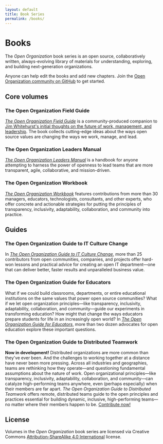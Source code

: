 ```yaml
---
layout: default
title: Book Series
permalink: /books/
---
```


# Books
The *Open Organization* book series is an open source, collaboratively written, always-evolving library of materials for understanding, exploring, and building next-generation organizations.

Anyone can help edit the books and add new chapters. Join the [Open Organization community on GitHub](https://github.com/open-organization) to get started.

## Core volumes

### The Open Organization Field Guide
[*The Open Organization Field Guide*](https://opensource.com/open-organization/resources/field-guide) is a community-produced companion to [Jim Whitehurst's initial thoughts on the future of work, management, and leadership](https://www.redhat.com/en/explore/the-open-organization-book). The book collects cutting-edge ideas about the ways open source values are changing the ways we work, manage, and lead.

### The Open Organization Leaders Manual
[*The Open Organization Leaders Manual*](https://opensource.com/open-organization/resources/leaders-manual) is a handbook for anyone attempting to harness the power of openness to lead teams that are more transparent, agile, collaborative, and mission-driven.

### The Open Organization Workbook
[*The Open Organization Workbook*](https://opensource.com/open-organization/resources/workbook) features contributions from more than 30 managers, educators, technologists, consultants, and other experts, who offer concrete and actionable strategies for putting the principles of transparency, inclusivity, adaptability, collaboration, and community into practice.

## Guides

### The Open Organization Guide to IT Culture Change
In [*The Open Organization Guide to IT Culture Change*](https://opensource.com/open-organization/resources/culture-change), more than 25 contributors from open communities, companies, and projects offer hard-won lessons and practical advice for creating an open IT department—one that can deliver better, faster results and unparalleled business value.

### The Open Organization Guide for Educators
What if we could build classrooms, departments, or entire educational institutions on the same values that power open source communities? What if we let open organization principles—like transparency, inclusivity, adaptability, collaboration, and community—guide our experiments in transforming education? How might that change the ways educators prepare students for life in an increasingly open world? In [*The Open Organization Guide for Educators*](https://opensource.com/open-organization/resources/educators-guide), more than two dozen advocates for open education explore these important questions.

### The Open Organization Guide to Distributed Teamwork
**Now in development!** Distributed organizations are more common than they've ever been. And the challenges to working together at a distance have never been more pressing. Across all industries and geographies, teams are rethinking how they operate—and questioning fundamental assumptions about the nature of work. Open organizational principles—like transparency, inclusivity, adaptability, collaboration, and community—can catalyze high-performing teams anywhere, even (perhaps especially) when their members are far apart. *The Open Organization Guide to Distributed Teamwork* offers remote, distributed teams guide to the open principles and practices essential for building dynamic, inclusive, high-performing teams—no matter where their members happen to be. [Contribute now!](https://github.com/open-organization/open-org-distributed-work-guide)

## License
Volumes in the *Open Organization* book series are licensed via Creative Commons [Attribution-ShareAlike 4.0 International](https://creativecommons.org/licenses/by-sa/4.0/) license.
